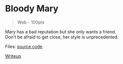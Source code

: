 # Bloody Mary
> Web - 100pts

Mary has a bad reputation but she only wants a friend. \
Don't be afraid to get close, her style is unprecedented.


Files: 
[source code](./src/)

[Writeup](./writeup)